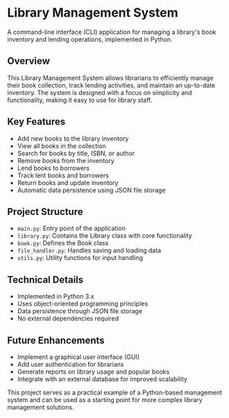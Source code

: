 # Library Management System

A command-line interface (CLI) application for managing a library's book inventory and lending operations, implemented in Python.

## Overview

This Library Management System allows librarians to efficiently manage their book collection, track lending activities, and maintain an up-to-date inventory. The system is designed with a focus on simplicity and functionality, making it easy to use for library staff.

## Key Features

- Add new books to the library inventory
- View all books in the collection
- Search for books by title, ISBN, or author
- Remove books from the inventory
- Lend books to borrowers
- Track lent books and borrowers
- Return books and update inventory
- Automatic data persistence using JSON file storage

## Project Structure

- `main.py`: Entry point of the application
- `library.py`: Contains the Library class with core functionality
- `book.py`: Defines the Book class
- `file_handler.py`: Handles saving and loading data
- `utils.py`: Utility functions for input handling

## Technical Details

- Implemented in Python 3.x
- Uses object-oriented programming principles
- Data persistence through JSON file storage
- No external dependencies required

## Future Enhancements

- Implement a graphical user interface (GUI)
- Add user authentication for librarians
- Generate reports on library usage and popular books
- Integrate with an external database for improved scalability

This project serves as a practical example of a Python-based management system and can be used as a starting point for more complex library management solutions.
